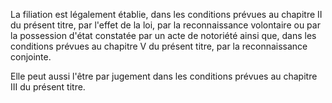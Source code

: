 La filiation est légalement établie, dans les conditions prévues au chapitre II du présent titre, par l'effet de la loi, par la reconnaissance volontaire ou par la possession d'état constatée par un acte de notoriété ainsi que, dans les conditions prévues au chapitre V du présent titre, par la reconnaissance conjointe.


Elle peut aussi l'être par jugement dans les conditions prévues au chapitre III du présent titre.

